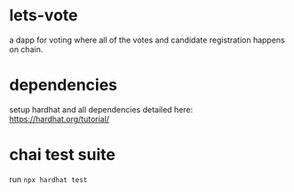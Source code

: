 # lets-vote
a dapp for voting where all of the votes and candidate registration happens on chain.

# dependencies
setup hardhat and all dependencies detailed here: https://hardhat.org/tutorial/

# chai test suite
run `npx hardhat test`

